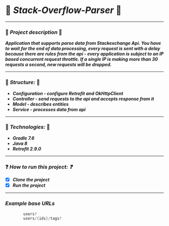# :page_with_curl: ***Stack-Overflow-Parser*** :page_with_curl:
___
### :pushpin: ***Project description*** :pushpin:
***Application that supports parse data from Stackexchange Api. You have to wait for 
the end of data processing, every request is sent with a delay because there are rules 
from the api - every application is subject to an IP based concurrent request throttle. 
If a single IP is making more than 30 requests a second, new requests will be dropped.***
___
### :open_file_folder: ***Structure:*** :open_file_folder:
+ ***Configuration - configure Retrofit and OkHttpClient***
+ ***Controller - send requests to the api and accepts response from it***
+ ***Model - describes entities***
+ ***Service - processes data from api***
___
### :page_with_curl: ***Technologies:*** :page_with_curl:
+ ***Gradle 7.6***
+ ***Java 8***
+ ***Retrofit 2.9.0***
___
### :question: ***How to run this project: :question:***
- [x] ***Clone the project***
- [x] ***Run the project***
___
###  ***Example base URLs***
```java
        users?
        users/{ids}/tags?
```
